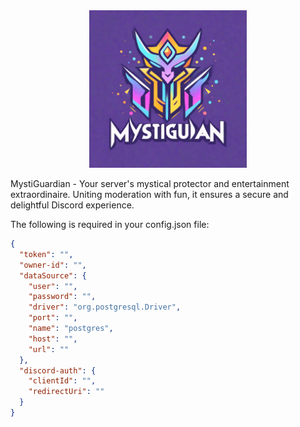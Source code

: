 <div align="center">
    <img src="logo.png" alt="logo" width="50%" height="50%">
</div>

MystiGuardian - Your server's mystical protector and entertainment extraordinaire. Uniting moderation with fun, it
ensures a secure and delightful Discord experience.

The following is required in your config.json file:

```json
{
  "token": "",
  "owner-id": "",
  "dataSource": {
    "user": "",
    "password": "",
    "driver": "org.postgresql.Driver",
    "port": "",
    "name": "postgres",
    "host": "",
    "url": ""
  },
  "discord-auth": {
    "clientId": "",
    "redirectUri": ""
  }
}
```